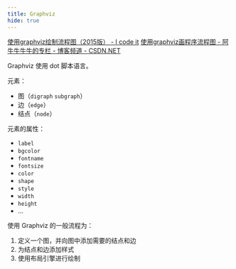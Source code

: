 ```yaml
---
title: Graphviz
hide: true
---
```


[使用graphviz绘制流程图（2015版） - I code it](http://icodeit.org/2015/11/using-graphviz-drawing/)
[使用graphviz画程序流程图 - 阿牛牛牛牛的专栏 - 博客频道 - CSDN.NET](http://blog.csdn.net/u013819806/article/details/42180959)

Graphviz 使用 dot 脚本语言。

元素：
- 图（`digraph` `subgraph`）
- 边（`edge`）
- 结点（`node`）

元素的属性：
- `label`
- `bgcolor`
- `fontname`
- `fontsize`
- `color`
- `shape`
- `style`
- `width`
- `height`
- ...

使用 Graphviz 的一般流程为：

1. 定义一个图，并向图中添加需要的结点和边
2. 为结点和边添加样式
3. 使用布局引擎进行绘制
